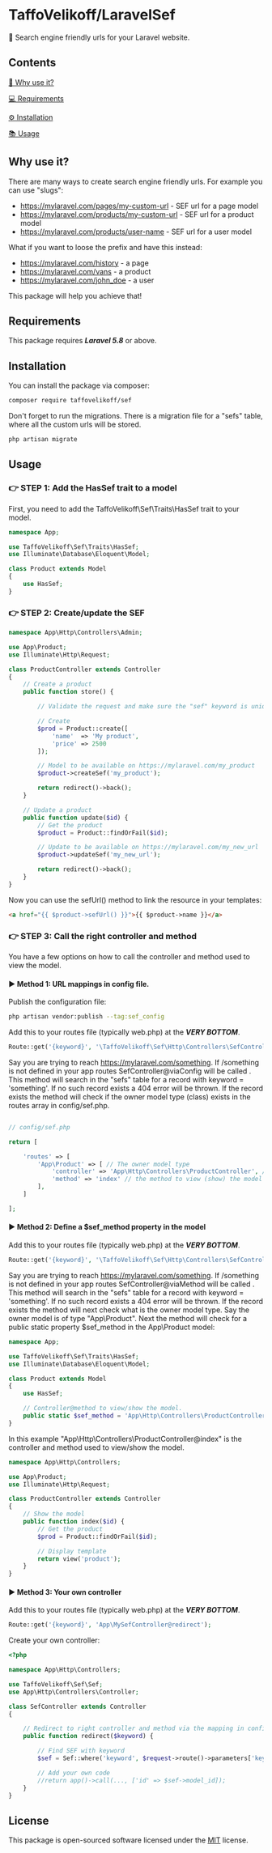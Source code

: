 # TaffoVelikoff/LaravelSef
🔗 Search engine friendly urls for your Laravel website.


## Contents
[🤔  Why use it?](https://github.com/TaffoVelikoff/laravel-sef)

[💻 Requirements](https://github.com/TaffoVelikoff/laravel-sef)

[⚙️ Installation](https://github.com/TaffoVelikoff/laravel-sef)

[📚 Usage](https://github.com/TaffoVelikoff/laravel-sef)

## Why use it?
There are many ways to create search engine friendly urls. For example you can use "slugs":

- https://mylaravel.com/pages/my-custom-url - SEF url for a page model
- https://mylaravel.com/products/my-custom-url - SEF url for a product model
- https://mylaravel.com/products/user-name - SEF url for a user model


What if you want to loose the prefix and have this instead:

- https://mylaravel.com/history - a page
- https://mylaravel.com/vans - a product
- https://mylaravel.com/john_doe - a user

This package will help you achieve that!

## Requirements

This package requires ***Laravel 5.8*** or above.

## Installation

You can install the package via composer:

```bash
composer require taffovelikoff/sef
```

Don't forget to run the migrations. There is a migration file for a "sefs" table, where all the custom urls will be stored.

```bash
php artisan migrate
```

## Usage

### 👉 STEP 1: Add the HasSef trait to a model
First, you need to add the TaffoVelikoff\Sef\Traits\HasSef trait to your model.

```php
namespace App;

use TaffoVelikoff\Sef\Traits\HasSef;
use Illuminate\Database\Eloquent\Model;

class Product extends Model
{
    use HasSef;
}
```

### 👉 STEP 2: Create/update the SEF

```php
namespace App\Http\Controllers\Admin;

use App\Product;
use Illuminate\Http\Request;

class ProductController extends Controller
{
    // Create a product
    public function store() {

        // Validate the request and make sure the "sef" keyword is unique.

        // Create
        $prod = Product::create([
            'name'  => 'My product',
            'price' => 2500
        ]);

        // Model to be available on https://mylaravel.com/my_product
        $product->createSef('my_product');

        return redirect()->back();
    }

    // Update a product
    public function update($id) {
        // Get the product
        $product = Product::findOrFail($id);

        // Update to be available on https://mylaravel.com/my_new_url
        $product->updateSef('my_new_url');

        return redirect()->back();
    }
}

```

Now you can use the sefUrl() method to link the resource in your templates:

```html
<a href="{{ $product->sefUrl() }}">{{ $product->name }}</a>
```

### 👉 STEP 3: Call the right controller and method
You have a few options on how to call the controller and method used to view the model.

#### ▶️ Method 1: URL mappings in config file.
Publish the configuration file:

```bash
php artisan vendor:publish --tag:sef_config
```

Add this to your routes file (typically web.php) at the ***VERY BOTTOM***.

```php
Route::get('{keyword}', '\TaffoVelikoff\Sef\Http\Controllers\SefController@viaConfig');
```

Say you are trying to reach https://mylaravel.com/something. If /something is not defined in your app routes SefController@viaConfig will be called
.
This method will search in the "sefs" table for a record with keyword = 'something'. If no such record exists a 404 error will be thrown.
If the record exists the method will check if the owner model type (class) exists in the routes array in config/sef.php.

```php

// config/sef.php

return [

    'routes' => [
        'App\Product' => [ // The owner model type
            'controller' => 'App\Http\Controllers\ProductController', // controller, that handles the request
            'method' => 'index' // the method to view (show) the model
        ],
    ]

];
```

#### ▶️ Method 2: Define a $sef_method property in the model
Add this to your routes file (typically web.php) at the ***VERY BOTTOM***.

```php
Route::get('{keyword}', '\TaffoVelikoff\Sef\Http\Controllers\SefController@viaMethod');
```

Say you are trying to reach https://mylaravel.com/something. If /something is not defined in your app routes SefController@viaMethod will be called
.
This method will search in the "sefs" table for a record with keyword = 'something'. If no such record exists a 404 error will be thrown.
If the record exists the method will next check what is the owner model type. Say the owner model is of type "App\Product". Next the method will check for a public static property $sef_method in the App\Product model:

```php
namespace App;

use TaffoVelikoff\Sef\Traits\HasSef;
use Illuminate\Database\Eloquent\Model;

class Product extends Model
{
    use HasSef;

    // Controller@method to view/show the model.
    public static $sef_method = 'App\Http\Controllers\ProductController@index';
}

```

In this example "App\Http\Controllers\ProductController@index" is the controller and method used to view/show the model.

```php
namespace App\Http\Controllers;

use App\Product;
use Illuminate\Http\Request;

class ProductController extends Controller
{
    // Show the model
    public function index($id) {
        // Get the product
        $prod = Product::findOrFail($id);

        // Display template
        return view('product');
    }
}

```

#### ▶️ Method 3: Your own controller
Add this to your routes file (typically web.php) at the ***VERY BOTTOM***.

```php
Route::get('{keyword}', 'App\MySefController@redirect');
```

Create your own controller:

```php
<?php

namespace App\Http\Controllers;

use TaffoVelikoff\Sef\Sef;
use App\Http\Controllers\Controller;

class SefController extends Controller
{

    // Redirect to right controller and method via the mapping in config
    public function redirect($keyword) {

        // Find SEF with keyword
        $sef = Sef::where('keyword', $request->route()->parameters['keyword'])->first();

        // Add your own code
        //return app()->call(..., ['id' => $sef->model_id]);
    }
}
```

## License
This package is open-sourced software licensed under the [MIT](https://choosealicense.com/licenses/mit/) license.